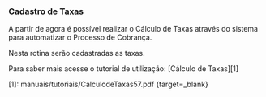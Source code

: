 ### **Cadastro de Taxas**

A partir de agora é possível realizar o Cálculo de Taxas através do sistema para automatizar o Processo de Cobrança.

Nesta rotina serão cadastradas as taxas. 

Para saber mais acesse o tutorial de utilização: [Cálculo de Taxas][1]


  [1]: manuais/tutoriais/CalculodeTaxas57.pdf {target=_blank}
